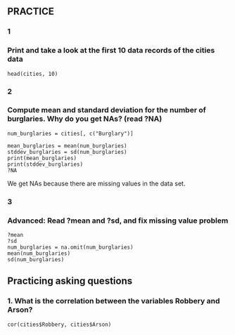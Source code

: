 ## PRACTICE
### 1
### Print and take a look at the first 10 data records of the cities data
```
head(cities, 10)
```

### 2
### Compute mean and standard deviation for the number of burglaries. Why do you get NAs? (read ?NA)
```
num_burglaries = cities[, c("Burglary")]
```
```
mean_burglaries = mean(num_burglaries)
stddev_burglaries = sd(num_burglaries)
print(mean_burglaries)
print(stddev_burglaries)
?NA
```
We get NAs because there are missing values in the data set.

### 3
### Advanced: Read ?mean and ?sd, and fix missing value problem
```
?mean
?sd
num_burglaries = na.omit(num_burglaries)
mean(num_burglaries)
sd(num_burglaries)
```


## Practicing asking questions
### 1. What is the correlation between the variables Robbery and Arson?
```
cor(cities$Robbery, cities$Arson)
```
